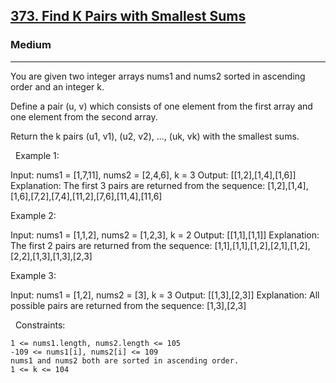 <h2><a href="https://leetcode.com/problems/find-k-pairs-with-smallest-sums/description/">373. Find K Pairs with Smallest Sums</a></h2><h3>Medium</h3><hr>You are given two integer arrays nums1 and nums2 sorted in ascending order and an integer k.

Define a pair (u, v) which consists of one element from the first array and one element from the second array.

Return the k pairs (u1, v1), (u2, v2), ..., (uk, vk) with the smallest sums.

 
Example 1:

Input: nums1 = [1,7,11], nums2 = [2,4,6], k = 3
Output: [[1,2],[1,4],[1,6]]
Explanation: The first 3 pairs are returned from the sequence: [1,2],[1,4],[1,6],[7,2],[7,4],[11,2],[7,6],[11,4],[11,6]


Example 2:

Input: nums1 = [1,1,2], nums2 = [1,2,3], k = 2
Output: [[1,1],[1,1]]
Explanation: The first 2 pairs are returned from the sequence: [1,1],[1,1],[1,2],[2,1],[1,2],[2,2],[1,3],[1,3],[2,3]


Example 3:

Input: nums1 = [1,2], nums2 = [3], k = 3
Output: [[1,3],[2,3]]
Explanation: All possible pairs are returned from the sequence: [1,3],[2,3]


 
Constraints:


	1 <= nums1.length, nums2.length <= 105
	-109 <= nums1[i], nums2[i] <= 109
	nums1 and nums2 both are sorted in ascending order.
	1 <= k <= 104

